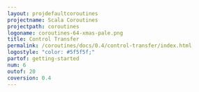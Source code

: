 ```yaml
---
layout: projdefaultcoroutines
projectname: Scala Coroutines
projectpath: coroutines
logoname: coroutines-64-xmas-pale.png
title: Control Transfer
permalink: /coroutines/docs/0.4/control-transfer/index.html
logostyle: "color: #5f5f5f;"
partof: getting-started
num: 6
outof: 20
coversion: 0.4
---
```




